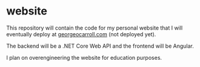 # website

This repository will contain the code for my personal website that I will eventually deploy at [georgeocarroll.com](https://georgeocarroll.com) (not deployed yet).

The backend will be a .NET Core Web API and the frontend will be Angular.

I plan on overengineering the website for education purposes.
